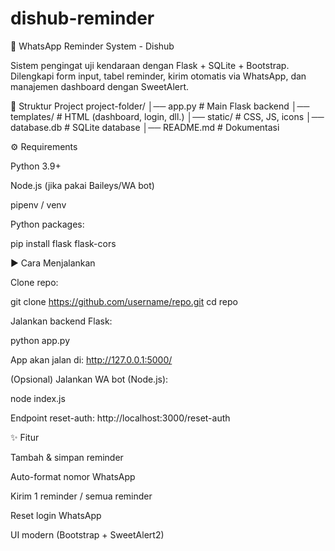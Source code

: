 # dishub-reminder
🚦 WhatsApp Reminder System - Dishub

Sistem pengingat uji kendaraan dengan Flask + SQLite + Bootstrap.
Dilengkapi form input, tabel reminder, kirim otomatis via WhatsApp, dan manajemen dashboard dengan SweetAlert.

📂 Struktur Project
project-folder/
│── app.py              # Main Flask backend
│── templates/          # HTML (dashboard, login, dll.)
│── static/             # CSS, JS, icons
│── database.db         # SQLite database
│── README.md           # Dokumentasi

⚙️ Requirements

Python 3.9+

Node.js (jika pakai Baileys/WA bot)

pipenv / venv

Python packages:

pip install flask flask-cors

▶️ Cara Menjalankan

Clone repo:

git clone https://github.com/username/repo.git
cd repo


Jalankan backend Flask:

python app.py


App akan jalan di: http://127.0.0.1:5000/

(Opsional) Jalankan WA bot (Node.js):

node index.js


Endpoint reset-auth: http://localhost:3000/reset-auth

✨ Fitur

Tambah & simpan reminder

Auto-format nomor WhatsApp

Kirim 1 reminder / semua reminder

Reset login WhatsApp

UI modern (Bootstrap + SweetAlert2)
